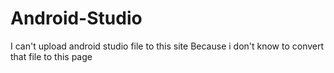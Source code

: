 # Android-Studio
I can't upload android studio file to this site
Because i don't know to convert that file to this page 
